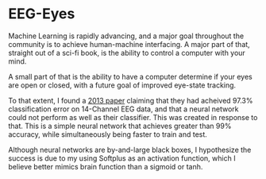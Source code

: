 # EEG-Eyes

Machine Learning is rapidly advancing, and a major goal throughout the community is to achieve human-machine interfacing. A major part of that, straight out of a sci-fi book, is the ability to control a computer with your mind. 

A small part of that is the ability to have a computer determine if your eyes are open or closed, with a future goal of improved eye-state tracking. 

To that extent, I found a [2013 paper](http://suendermann.com/su/pdf/aihls2013.pdf) claiming that they had acheived 97.3% classification error on 14-Channel EEG data, and that a neural network could not perform as well as their classifier. This was created in response to that. This is a simple neural network that achieves greater than 99% accuracy, while simultaneously being faster to train and test. 

Although neural networks are by-and-large black boxes, I hypothesize the success is due to my using Softplus as an activation function, which I believe better mimics brain function than a sigmoid or tanh. 

